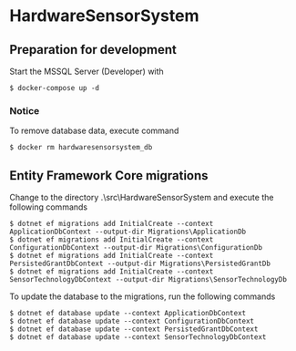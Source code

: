 # HardwareSensorSystem

## Preparation for development

Start the MSSQL Server (Developer) with

```
$ docker-compose up -d
```

### Notice

To remove database data, execute command

```
$ docker rm hardwaresensorsystem_db
```

## Entity Framework Core migrations

Change to the directory .\src\HardwareSensorSystem and execute the following commands

```
$ dotnet ef migrations add InitialCreate --context ApplicationDbContext --output-dir Migrations\ApplicationDb
$ dotnet ef migrations add InitialCreate --context ConfigurationDbContext --output-dir Migrations\ConfigurationDb
$ dotnet ef migrations add InitialCreate --context PersistedGrantDbContext --output-dir Migrations\PersistedGrantDb
$ dotnet ef migrations add InitialCreate --context SensorTechnologyDbContext --output-dir Migrations\SensorTechnologyDb
```

To update the database to the migrations, run the following commands

```
$ dotnet ef database update --context ApplicationDbContext
$ dotnet ef database update --context ConfigurationDbContext
$ dotnet ef database update --context PersistedGrantDbContext
$ dotnet ef database update --context SensorTechnologyDbContext
```
